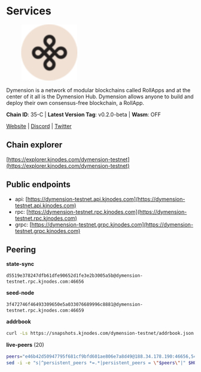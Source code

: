 # Services

<figure><img src="https://raw.githubusercontent.com/kj89/cosmos-images/main/logos/dymension.png" width="150" alt=""><figcaption></figcaption></figure>

Dymension is a network of modular blockchains called RollApps  and at the center of it all is the Dymension Hub. Dymension  allows anyone to build and deploy their own consensus-free blockchain, a RollApp.

**Chain ID**: 35-C | **Latest Version Tag**: v0.2.0-beta | **Wasm**: OFF

[Website](https://dymension.xyz/) | [Discord](https://discord.gg/dymension) | [Twitter](https://twitter.com/dymensionXYZ)




## Chain explorer
[https://explorer.kjnodes.com/dymension-testnet](https://explorer.kjnodes.com/dymension-testnet)

## Public endpoints

* api: [https://dymension-testnet.api.kjnodes.com](https://dymension-testnet.api.kjnodes.com)
* rpc: [https://dymension-testnet.rpc.kjnodes.com](https://dymension-testnet.rpc.kjnodes.com)
* grpc: [https://dymension-testnet.grpc.kjnodes.com](https://dymension-testnet.grpc.kjnodes.com)

## Peering

**state-sync**

```text
d5519e378247dfb61dfe90652d1fe3e2b3005a5b@dymension-testnet.rpc.kjnodes.com:46656
```

**seed-node**

```text
3f472746f46493309650e5a033076689996c8881@dymension-testnet.rpc.kjnodes.com:46659
```

**addrbook**
```bash
curl -Ls https://snapshots.kjnodes.com/dymension-testnet/addrbook.json > $HOME/.dymension/config/addrbook.json
```

**live-peers** (20)
```bash
peers="e46b42d50947795f681cf9bfd601ae806e7a8d49@188.34.178.190:46656,547cf669555bd611ba57b37bb0f288793ea4ec49@141.94.138.48:26673,dddc76ca6279ac90b12cf35b39c46a2fc2c2ce52@5.161.78.48:46656,acb69c31cac6140a1a9570e683de5e26dd008cff@51.222.44.116:32656,d5519e378247dfb61dfe90652d1fe3e2b3005a5b@65.109.68.190:46656,56e0f891f8312e239a631aea2f8b0e64c9f7d824@135.181.95.145:36656,88e09de4c713ecb3497f39f6e6c599aea7a10750@65.109.38.111:20556,63d971a42e323f9411ef702d1f268f9862781c1f@194.163.165.176:40656,af97c76448e6a5d7671c6523f38fc48cc7273da7@217.76.59.46:26656,94b63fddfc78230f51aeb7ac34b9fb86bd042a77@146.19.24.43:30585,ae509356c743a12259248fa8df23e42dae885e05@78.46.84.144:26656,7fc44e2651006fb2ddb4a56132e738da2845715f@65.108.6.45:61256,6ebe5856a7617cb9309a923a3935687903d2607d@141.95.97.28:15256,965694b051742c2da0ea66502dd9bfeea38de265@198.244.228.235:26656,8f84d324a2d266e612d06db4a793b0d001ee62a0@38.146.3.200:20556,f433653cef597b3f0dd5f4e3e46c05fd121246bb@95.216.149.50:26656,3c937029e41e3f7b92b8b87d787be0ddc2a3f13c@70.34.214.236:26656,0f1045fd8c81a8ad843cf0f96a73ed34865322a7@3.145.180.81:26656,39794289e20cf80eba0a720eed58e7097e5686c1@136.243.103.53:46656,488a1665d94f257733b04f7b4fbcef058cbb11cd@65.108.199.206:31656"
sed -i -e "s|^persistent_peers *=.*|persistent_peers = \"$peers\"|" $HOME/.dymension/config/config.toml
```
